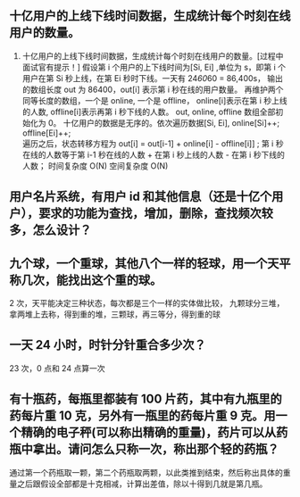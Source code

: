 ## 十亿用户的上线下线时间数据，生成统计每个时刻在线用户的数量。

1.  十亿用户的上线下线时间数据，生成统计每个时刻在线用户的数量。[过程中面试官有提示！]
    假设第 i 个用户的上下线时间为[Si, Ei] ,单位为 s，即第 i 个用户在第 Si 秒上线，在第 Ei 秒时下线。一天有 24*60*60 = 86,400s， 输出的数组长度 out 为 86400，out[i] 表示第 i 秒在线的用户数量。
    再维护两个同等长度的数组，一个是 online, 一个是 offline， online[i]表示在第 i 秒上线的人数, offline[i]表示再第 i 秒下线的人数。 out, online, offline 数组全部初始化为 0。
    十亿用户的数据是无序的。依次遍历数据[Si, Ei], online[Si]++; offline[Ei]++;  
    遍历之后，状态转移方程为 out[i] = out[i-1] + online[i] - offline[i]] ; 第 i 秒在线的人数等于第 i-1 秒在线的人数 + 在第 i 秒上线的人数 - 在第 i 秒下线的人数；
    时间复杂度 O(N)
    空间复杂度 O(N)

## 用户名片系统，有用户 id 和其他信息（还是十亿个用户），要求的功能为查找，增加，删除，查找频次较多，怎么设计？

## 九个球，一个重球，其他八个一样的轻球，用一个天平称几次，能找出这个重的球。

2 次，天平能决定三种状态，每次都是三个一样的实体做比较， 九颗球分三堆，拿两堆上去称，得到重的堆，三颗球，再三等分，得到重的球

## 一天 24 小时，时针分针重合多少次？

23 次，0 点和 24 点算一次

## 有十瓶药，每瓶里都装有 100 片药，其中有九瓶里的药每片重 10 克，另外有一瓶里的药每片重 9 克。用一个精确的电子秤(可以称出精确的重量)，药片可以从药瓶中拿出。请问怎么只称一次，称出那个轻的药瓶？

通过第一个药瓶取一颗，第二个药瓶取两颗，以此类推到结束，然后称出具体的重量之后跟假设全部都是十克相减，计算出差值，除以十得到几就是第几瓶。
